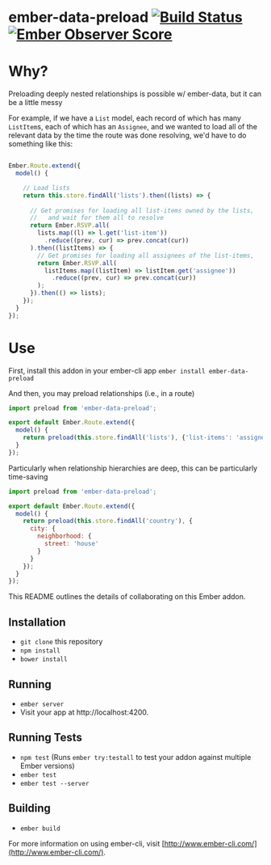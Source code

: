 # ember-data-preload [![Build Status](https://travis-ci.org/mike-north/ember-data-preload.svg?branch=master)](https://travis-ci.org/mike-north/ember-data-preload) [![Ember Observer Score](https://emberobserver.com/badges/ember-data-preload.svg)](https://emberobserver.com/addons/ember-data-preload)


# Why?
Preloading deeply nested relationships is possible w/ ember-data, but it can be a little messy

For example, if we have a `List` model, each record of which has many `ListItem`s, each of which has an `Assignee`, and we wanted to load all of the relevant data by the time the route was done resolving, we'd have to do something like this:

```js

Ember.Route.extend({
  model() {

    // Load lists
    return this.store.findAll('lists').then((lists) => {
      
      // Get promises for loading all list-items owned by the lists,
      //   and wait for them all to resolve
      return Ember.RSVP.all(
        lists.map((l) => l.get('list-item'))
          .reduce((prev, cur) => prev.concat(cur))
      ).then((listItems) => {
        // Get promises for loading all assignees of the list-items,
        return Ember.RSVP.all(
          listItems.map((listItem) => listItem.get('assignee'))
            .reduce((prev, cur) => prev.concat(cur))
        );
      }).then(() => lists);
    });
  }
});

```

# Use

First, install this addon in your ember-cli app
`ember install ember-data-preload`

And then, you may preload relationships (i.e., in a route)

```js
import preload from 'ember-data-preload';

export default Ember.Route.extend({
  model() {
    return preload(this.store.findAll('lists'), {'list-items': 'assignees'});
  }
});

```


Particularly when relationship hierarchies are deep, this can be particularly time-saving

```js
import preload from 'ember-data-preload';

export default Ember.Route.extend({
  model() {
    return preload(this.store.findAll('country'), {
      city: {
        neighborhood: {
          street: 'house'
        }
      }
    });
  }
});

```

This README outlines the details of collaborating on this Ember addon.

## Installation

* `git clone` this repository
* `npm install`
* `bower install`

## Running

* `ember server`
* Visit your app at http://localhost:4200.

## Running Tests

* `npm test` (Runs `ember try:testall` to test your addon against multiple Ember versions)
* `ember test`
* `ember test --server`

## Building

* `ember build`

For more information on using ember-cli, visit [http://www.ember-cli.com/](http://www.ember-cli.com/).
